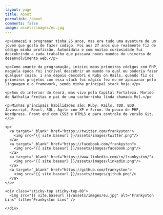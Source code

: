 ```yaml
---
layout: page
title: About
permalink: /about
comments: false
image: assets/images/eu.jpg
---
```


<div class="row justify-content-between">
  <div class="col-md-8 pr-5">

    <p>Comecei a programar tinha 25 anos, mas era tudo uma aventura de um jovem que gosta de fazer código. Foi aos 27 anos que realmente fiz de código minha profissão. Autodidata e com muitao curiosidade fui descobrindo a cada trabalho que passava novos mundos do universo do desenvolvimento web.</p>

    <p>Como amante da programação, iniciei meus primeiros códigos com PHP, naquela época foi incrível descobrir um mundo no qual eu poderia fazer qualquer coisa. 1 ano depois descobri o Ruby on Rails, quando fiz os primeiros projetos com essa stack foi mágico fez eu me apaixanar pela linguagem e o framework, sendo minha principal stack hoje.</p>

    <p>Sou do interior do Ceará, mas vivo pela Capital Fortaleza. Marido de Nathalia Freitas e pai de uma cachorrinha linda chamada Mel.</p>

    <p>Minhas principais habilidades são: Ruby, Rails, TDD, BDD, Javascript, React, SQL, Agile com XP e Scrum. Um pouco de PHP, Wordpress. Front end com CSS3 e HTML5 e para controle de versão Git.</p>

    <p>
      <a target="_blank" href="https://twitter.com/frankyston">
        <img src="{{ site.baseurl }}/assets/images/twitter.png"/>
      </a>
      <a target="_blank" href="https://facebook.com/frankyston">
        <img src="{{ site.baseurl }}/assets/images/facebook.png"/>
      </a>
      <a target="_blank" href="https://www.linkedin.com/in/frankyston/">
        <img src="{{ site.baseurl }}/assets/images/linkedin.png"/>
      </a>
      <a target="_blank" href="https://github.com/frankyston">
        <img src="{{ site.baseurl }}/assets/images/github.png"/>
      </a>
    </p>

  </div>

  <div class="col-md-4">
      
    <div class="sticky-top sticky-top-80">
      <img src="{{ site.baseurl }}/assets/images/eu.jpg" alt="Frankyston Lins" title="Frankyston Lins" />
    
    </div>
  </div>
</div>
